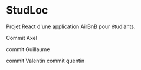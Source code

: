 # StudLoc
Projet React d'une application AirBnB pour étudiants.

Commit Axel

commit Guillaume

commit Valentin
 commit quentin